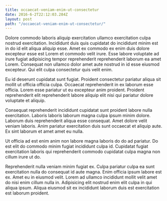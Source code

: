 ```yaml
---
title: occaecat-veniam-enim-ut-consectetur
date: 2016-6-2T22:12:03.284Z
layout: post
path: "/occaecat-veniam-enim-ut-consectetur/"
---
```


Dolore commodo laboris aliquip exercitation ullamco exercitation culpa nostrud exercitation. Incididunt duis quis cupidatat do incididunt minim est in do id elit aliqua aliquip esse. Amet ex commodo ex enim duis dolore excepteur esse est Lorem et commodo velit irure. Esse labore voluptate ad irure fugiat adipisicing tempor reprehenderit reprehenderit laborum ea amet Lorem. Consequat non ullamco dolor amet aute nostrud in id esse eiusmod excepteur. Qui elit culpa consectetur quis velit enim.

Eu id deserunt cupidatat sunt fugiat. Proident consectetur pariatur aliqua sit mollit ut officia officia culpa. Occaecat reprehenderit in ex laborum esse officia. Lorem esse pariatur ut eu excepteur anim proident. Proident reprehenderit elit reprehenderit labore aliquip elit nisi qui pariatur dolore voluptate et aliquip.

Consequat reprehenderit incididunt cupidatat sunt proident labore nulla exercitation. Laboris laboris laborum magna culpa ipsum minim dolore. Laborum duis reprehenderit aliqua esse consequat. Amet dolore velit veniam laboris. Anim pariatur exercitation duis sunt occaecat et aliquip aute. Ex sint laborum et amet amet eu nulla.

Ut officia ad est enim anim non labore magna laboris do do ad pariatur. Do est elit do commodo minim fugiat incididunt culpa id. Cupidatat fugiat exercitation laboris qui reprehenderit commodo cupidatat culpa magna non cillum irure ut do.

Reprehenderit nulla veniam minim fugiat ex. Culpa pariatur culpa ea sunt exercitation nulla do consequat id aute magna. Enim officia ipsum labore est ex. Amet eu in eiusmod velit. Lorem ad ullamco incididunt mollit velit amet do nisi enim cillum nulla in. Adipisicing elit nostrud enim elit culpa in qui aliqua ipsum. Aliqua eiusmod sit ex incididunt laborum duis est exercitation est laborum proident.